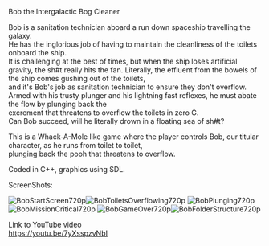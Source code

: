 Bob the Intergalactic Bog Cleaner  
  
  Bob is a sanitation technician aboard a run down spaceship travelling the galaxy.  
  He has the inglorious job of having to maintain the cleanliness of the toilets onboard the ship.  
  It is challenging at the best of times, but when the ship loses artificial gravity, the sh#t really hits the fan. 
  Literally, the effluent from the bowels of the ship comes gushing out of the toilets,  
  and it's Bob's job as sanitation technician to ensure they don't overflow.  
  Armed with his trusty plunger and his lightning fast reflexes, he must abate the flow by plunging back the  
  excrement that threatens to overflow the toilets in zero G.  
  Can Bob succeed, will he literally drown in a floating sea of sh#t?  
  
This is a Whack-A-Mole like game where the player controls Bob, our titular character, as he runs from toilet to toilet,  
plunging back the pooh that threatens to overflow.

Coded in C++, graphics using SDL.  

ScreenShots:  

![BobStartScreen720p](https://user-images.githubusercontent.com/112468923/231916703-b334c6d7-5230-47f5-af97-cf54a59d1935.png)![BobToiletsOverflowing720p](https://user-images.githubusercontent.com/112468923/231916757-aa6e4aac-2226-470d-975e-22a584be138f.png)
![BobPlunging720p](https://user-images.githubusercontent.com/112468923/231916797-55e6b067-6263-4df1-86ec-a81fc7f74f59.png)![BobMissionCritical720p](https://user-images.githubusercontent.com/112468923/231916810-eb992628-acec-42ff-a7af-08d650547f9f.png)
![BobGameOver720p](https://user-images.githubusercontent.com/112468923/231916821-1c14fb71-b017-4172-83bc-841becf279d1.png)![BobFolderStructure720p](https://user-images.githubusercontent.com/112468923/231916833-d8754b45-2af4-4396-b83a-cff58f78b1ad.png)

Link to YouTube video  
https://youtu.be/7yXsspzvNbI  

